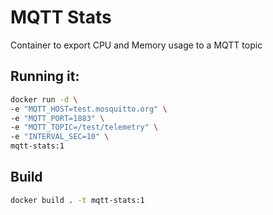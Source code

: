 # MQTT Stats

Container to export CPU and Memory usage to a MQTT topic

## Running it:
```bash
docker run -d \
-e "MQTT_HOST=test.mosquitto.org" \
-e "MQTT_PORT=1883" \
-e "MQTT_TOPIC=/test/telemetry" \
-e "INTERVAL_SEC=10" \
mqtt-stats:1
```

## Build
```bash
docker build . -t mqtt-stats:1
```